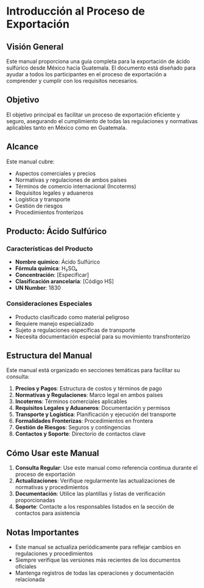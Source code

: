 # Introducción al Proceso de Exportación

## Visión General

Este manual proporciona una guía completa para la exportación de ácido sulfúrico desde México hacia Guatemala. El documento está diseñado para ayudar a todos los participantes en el proceso de exportación a comprender y cumplir con los requisitos necesarios.

## Objetivo

El objetivo principal es facilitar un proceso de exportación eficiente y seguro, asegurando el cumplimiento de todas las regulaciones y normativas aplicables tanto en México como en Guatemala.

## Alcance

Este manual cubre:

- Aspectos comerciales y precios
- Normativas y regulaciones de ambos países
- Términos de comercio internacional (Incoterms)
- Requisitos legales y aduaneros
- Logística y transporte
- Gestión de riesgos
- Procedimientos fronterizos

## Producto: Ácido Sulfúrico

### Características del Producto

- **Nombre químico**: Ácido Sulfúrico
- **Fórmula química**: H₂SO₄
- **Concentración**: [Especificar]
- **Clasificación arancelaria**: [Código HS]
- **UN Number**: 1830

### Consideraciones Especiales

- Producto clasificado como material peligroso
- Requiere manejo especializado
- Sujeto a regulaciones específicas de transporte
- Necesita documentación especial para su movimiento transfronterizo

## Estructura del Manual

Este manual está organizado en secciones temáticas para facilitar su consulta:

1. **Precios y Pagos**: Estructura de costos y términos de pago
2. **Normativas y Regulaciones**: Marco legal en ambos países
3. **Incoterms**: Términos comerciales aplicables
4. **Requisitos Legales y Aduaneros**: Documentación y permisos
5. **Transporte y Logística**: Planificación y ejecución del transporte
6. **Formalidades Fronterizas**: Procedimientos en frontera
7. **Gestión de Riesgos**: Seguros y contingencias
8. **Contactos y Soporte**: Directorio de contactos clave

## Cómo Usar este Manual

1. **Consulta Regular**: Use este manual como referencia continua durante el proceso de exportación
2. **Actualizaciones**: Verifique regularmente las actualizaciones de normativas y procedimientos
3. **Documentación**: Utilice las plantillas y listas de verificación proporcionadas
4. **Soporte**: Contacte a los responsables listados en la sección de contactos para asistencia

## Notas Importantes

- Este manual se actualiza periódicamente para reflejar cambios en regulaciones y procedimientos
- Siempre verifique las versiones más recientes de los documentos oficiales
- Mantenga registros de todas las operaciones y documentación relacionada 